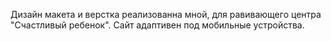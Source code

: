 Дизайн макета и верстка реализованна мной, для равивающего центра "Счастливый ребенок". 
Сайт адаптивен под мобильные устройства.
